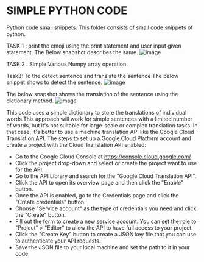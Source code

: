 # SIMPLE PYTHON CODE
Python code small snippets.
This folder consists of small code snippets of python.

TASK 1 :
print the emoji using the print statement and user input given statement. The Below snapshot describes the same. 
![image](https://user-images.githubusercontent.com/20492104/210623692-b57c22df-be19-4616-b61d-aed44b4d9d7c.png)

TASK 2 : 
Simple Various Numpy array operation. 

Task3: 
To the detect sentence and  translate the sentence
The below  snippet shows to detect the sentence. 
![image](https://user-images.githubusercontent.com/20492104/216120389-1959e180-d266-4f62-bc8d-43008b691534.png)

The below snapshot shows the translation of the sentence using the dictionary method. 
![image](https://user-images.githubusercontent.com/20492104/216121147-94f6fb39-64d9-4e44-8a4a-d71b8203c99e.png)

This code uses a simple dictionary to store the translations of individual words.This approach will work for simple sentences with a limited number of words, but it's not suitable for large-scale or complex translation tasks. In that case, it's better to use a machine translation API like the Google Cloud Translation API.
The steps to set up a Google Cloud Platform account and create a project with the Cloud Translation API enabled:
* Go to the Google Cloud Console at https://console.cloud.google.com/
* Click the project drop-down and select or create the project want to use for the API.
* Go to the API Library and search for the "Google Cloud Translation API".
* Click the API to open its overview page and then click the "Enable" button.
* Once the API is enabled, go to the Credentials page and click the "Create credentials" button.
* Choose "Service account" as the type of credentials you need and click the "Create" button.
* Fill out the form to create a new service account. You can set the role to "Project" > "Editor" to allow the API to have full access to your project.
* Click the "Create Key" button to create a JSON key file that you can use to authenticate your API requests.
* Save the JSON file to your local machine and set the path to it in your code. 
